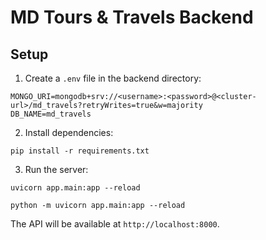 # MD Tours & Travels Backend

## Setup

1. Create a `.env` file in the backend directory:

```
MONGO_URI=mongodb+srv://<username>:<password>@<cluster-url>/md_travels?retryWrites=true&w=majority
DB_NAME=md_travels
```

2. Install dependencies:

```
pip install -r requirements.txt
```

3. Run the server:

```
uvicorn app.main:app --reload

python -m uvicorn app.main:app --reload
```

The API will be available at `http://localhost:8000`. 